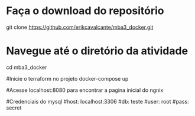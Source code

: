 # Faça o download do repositório
git clone https://github.com/erikcavalcante/mba3_docker.git

# Navegue até o diretório da atividade
cd mba3_docker

#Inicie o terraform no projeto
docker-compose up

#Acesse localhost:8080 para encontrar a pagina inicial do ngnix

#Credenciais do mysql
#host: localhost:3306
#db: teste
#user: root
#pass: secret
